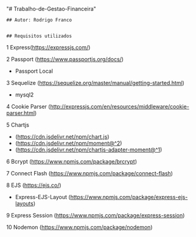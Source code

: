 "# Trabalho-de-Gestao-Financeira" 

    ## Autor: Rodrigo Franco


    ## Requisitos utilizados
1 Express(https://expressjs.com/)

2 Passport (https://www.passportjs.org/docs/)
   - Passport Local

3 Sequelize (https://sequelize.org/master/manual/getting-started.html)
   - mysql2 

4 Cookie Parser (http://expressjs.com/en/resources/middleware/cookie-parser.html)

5 Chartjs 
   - (https://cdn.jsdelivr.net/npm/chart.js)
   - (https://cdn.jsdelivr.net/npm/moment@^2)
   - (https://cdn.jsdelivr.net/npm/chartjs-adapter-moment@^1) 

6 Bcrypt (https://www.npmjs.com/package/brcrypt)


7 Connect Flash (https://www.npmjs.com/package/connect-flash)


8 EJS (https://ejs.co/)
   - Express-EJS-Layout (https://www.npmjs.com/package/express-ejs-layouts)


9 Express Session (https://www.npmjs.com/package/express-session)


10 Nodemon (https://www.npmjs.com/package/nodemon)
